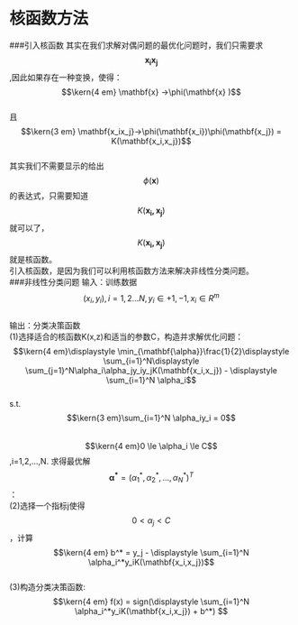 # 核函数方法
###引入核函数
其实在我们求解对偶问题的最优化问题时，我们只需要求$$\mathbf{x_ix_j}$$,因此如果存在一种变换，使得：  
$$\kern{4 em} \mathbf{x} ->\phi(\mathbf{x} )$$  
且$$\kern{3 em} \mathbf{x_ix_j}->\phi(\mathbf{x_i})\phi(\mathbf{x_j}) = K(\mathbf{x_i,x_j})$$  
其实我们不需要显示的给出$$\phi(\mathbf{x})$$的表达式，只需要知道$$K(\mathbf{x_i,x_j})$$就可以了，$$K(\mathbf{x_i,x_j})$$就是核函数。   
引入核函数，是因为我们可以利用核函数方法来解决非线性分类问题。  
###非线性分类问题
输入：训练数据$$(x_i, y_i), i=1,2...N, y_i \in {+1, -1}, x_i \in R^m$$  
输出：分类决策函数  
(1)选择适合的核函数K(x,z)和适当的参数C，构造并求解优化问题：  
$$\kern{4 em}\displaystyle \min_{\mathbf{\alpha}}\frac{1}{2}\displaystyle \sum_{i=1}^N\displaystyle \sum_{j=1}^N\alpha_i\alpha_jy_iy_jK(\mathbf{x_i,x_j}) - \displaystyle \sum_{i=1}^N \alpha_i$$   
s.t. $$\kern{3 em}\sum_{i=1}^N \alpha_iy_i = 0$$   
$$\kern{4 em}0 \le \alpha_i \le C$$ ,i=1,2,...,N. 
求得最优解$$\mathbf{\alpha^*} = (\alpha_1^*,\alpha_2^*,...,\alpha_N^*)^T$$：   
(2)选择一个指标j使得$$0 <  \alpha_j < C$$，计算 
$$\kern{4 em} b^* = y_j - \displaystyle \sum_{i=1}^N \alpha_i^*y_iK(\mathbf{x_i,x_j})$$  
(3)构造分类决策函数:
$$\kern{4 em} f(x) = sign(\displaystyle \sum_{i=1}^N \alpha_i^*y_iK(\mathbf{x_i,x_j}) + b^*) $$  












 









